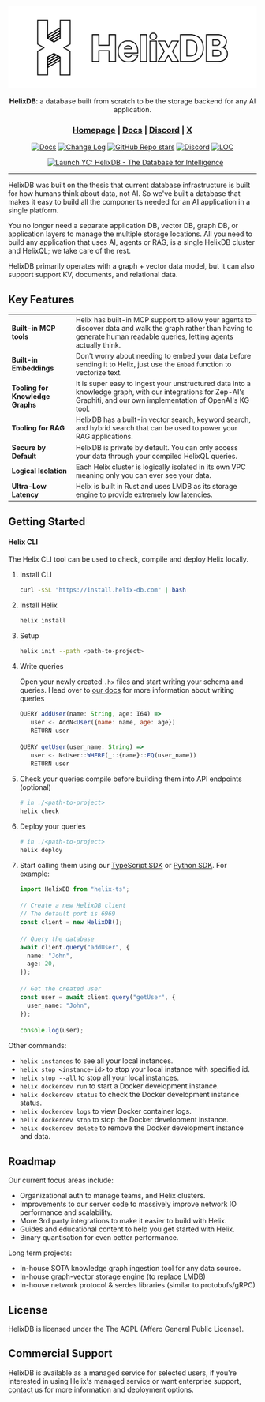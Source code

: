 <div align="center">

<picture>
  <img src="/docs/full_logo.png" alt="HelixDB Logo">
</picture>

<b>HelixDB</b>: a database built from scratch to be the storage backend for any AI application.

<h3>
  <a href="https://helix-db.com">Homepage</a> |
  <a href="https://docs.helix-db.com">Docs</a> |
  <a href="https://discord.gg/2stgMPr5BD">Discord</a> |
  <a href="https://x.com/hlx_db">X</a>
</h3>

[![Docs](https://img.shields.io/badge/docs-latest-blue)](https://docs.helix-db.com)
[![Change Log](https://img.shields.io/badge/changelog-latest-blue)](https://docs.helix-db.com/change-log/helixdb)
[![GitHub Repo stars](https://img.shields.io/github/stars/HelixDB/helix-db)](https://github.com/HelixDB/helix-db/stargazers)
[![Discord](https://img.shields.io/discord/1354148209005559819)](https://discord.gg/2stgMPr5BD)
[![LOC](https://img.shields.io/endpoint?url=https://ghloc.vercel.app/api/HelixDB/helix-db/badge?filter=.rs$,.sh$&style=flat&logoColor=white&label=Lines%20of%20Code)](https://github.com/HelixDB/helix-db)

<a href="https://www.ycombinator.com/launches/Naz-helixdb-the-database-for-rag-ai" target="_blank"><img src="https://www.ycombinator.com/launches/Naz-helixdb-the-database-for-rag-ai/upvote_embed.svg" alt="Launch YC: HelixDB - The Database for Intelligence" style="margin-left: 12px;"/></a>

</div>

<hr>

HelixDB was built on the thesis that current database infrastructure is built for how humans think about data, not AI. So we've built a database that makes it easy to build all the components needed for an AI application in a single platform.

You no longer need a separate application DB, vector DB, graph DB, or application layers to manage the multiple storage locations. All you need to build any application that uses AI, agents or RAG, is a single HelixDB cluster and HelixQL; we take care of the rest.

HelixDB primarily operates with a graph + vector data model, but it can also support support KV, documents, and relational data.

## Key Features

|                                  |                                                                                                                                                                               |
| -------------------------------- | ----------------------------------------------------------------------------------------------------------------------------------------------------------------------------- |
| **Built-in MCP tools**           | Helix has built-in MCP support to allow your agents to discover data and walk the graph rather than having to generate human readable queries, letting agents actually think. |
| **Built-in Embeddings**          | Don't worry about needing to embed your data before sending it to Helix, just use the `Embed` function to vectorize text.                                                     |
| **Tooling for Knowledge Graphs** | It is super easy to ingest your unstructured data into a knowledge graph, with our integrations for Zep-AI's Graphiti, and our own implementation of OpenAI's KG tool.        |
| **Tooling for RAG**              | HelixDB has a built-in vector search, keyword search, and hybrid search that can be used to power your RAG applications.                                                      |
| **Secure by Default**            | HelixDB is private by default. You can only access your data through your compiled HelixQL queries.                                                                           |
| **Logical Isolation**            | Each Helix cluster is logically isolated in its own VPC meaning only you can ever see your data.                                                                              |
| **Ultra-Low Latency**            | Helix is built in Rust and uses LMDB as its storage engine to provide extremely low latencies.                                                                                |

## Getting Started

#### Helix CLI

The Helix CLI tool can be used to check, compile and deploy Helix locally.

1. Install CLI

   ```bash
   curl -sSL "https://install.helix-db.com" | bash
   ```

2. Install Helix

   ```bash
   helix install
   ```

3. Setup

   ```bash
   helix init --path <path-to-project>
   ```

4. Write queries

   Open your newly created `.hx` files and start writing your schema and queries.
   Head over to [our docs](https://docs.helix-db.com/introduction/cookbook/basic) for more information about writing queries

   ```js
   QUERY addUser(name: String, age: I64) =>
      user <- AddN<User({name: name, age: age})
      RETURN user

   QUERY getUser(user_name: String) =>
      user <- N<User::WHERE(_::{name}::EQ(user_name))
      RETURN user
   ```

5. Check your queries compile before building them into API endpoints (optional)

   ```bash
   # in ./<path-to-project>
   helix check
   ```

6. Deploy your queries

   ```bash
   # in ./<path-to-project>
   helix deploy
   ```

7. Start calling them using our [TypeScript SDK](https://github.com/HelixDB/helix-ts) or [Python SDK](https://github.com/HelixDB/helix-py). For example:

   ```typescript
   import HelixDB from "helix-ts";

   // Create a new HelixDB client
   // The default port is 6969
   const client = new HelixDB();

   // Query the database
   await client.query("addUser", {
     name: "John",
     age: 20,
   });

   // Get the created user
   const user = await client.query("getUser", {
     user_name: "John",
   });

   console.log(user);
   ```

Other commands:

- `helix instances` to see all your local instances.
- `helix stop <instance-id>` to stop your local instance with specified id.
- `helix stop --all` to stop all your local instances.
- `helix dockerdev run` to start a Docker development instance.
- `helix dockerdev status` to check the Docker development instance status.
- `helix dockerdev logs` to view Docker container logs.
- `helix dockerdev stop` to stop the Docker development instance.
- `helix dockerdev delete` to remove the Docker development instance and data.

## Roadmap

Our current focus areas include:

- Organizational auth to manage teams, and Helix clusters.
- Improvements to our server code to massively improve network IO performance and scalability.
- More 3rd party integrations to make it easier to build with Helix.
- Guides and educational content to help you get started with Helix.
- Binary quantisation for even better performance.

Long term projects:

- In-house SOTA knowledge graph ingestion tool for any data source.
- In-house graph-vector storage engine (to replace LMDB)
- In-house network protocol & serdes libraries (similar to protobufs/gRPC)

## License

HelixDB is licensed under the The AGPL (Affero General Public License).

## Commercial Support

HelixDB is available as a managed service for selected users, if you're interested in using Helix's managed service or want enterprise support, [contact](mailto:founders@helix-db.com) us for more information and deployment options.
